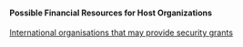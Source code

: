 
#### Possible Financial Resources for Host Organizations

[International organisations that may provide security grants](http://integratedsecuritymanual.org/organisations-that-may-provide-security-grants)


